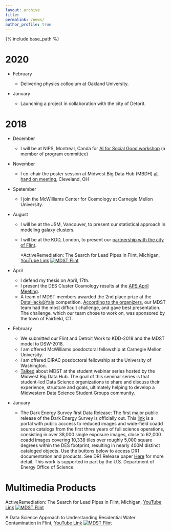 ```yaml
---
layout: archive
title: 
permalink: /news/
author_profile: true
---
```


{% include base_path %}

2020
======

* February 
  * Delivering physics colloqium at Oakland University.
  
* January  
  * Launching a project in collaboration with the city of Detorit.

  
2018
======

* December 
  * I will be at NIPS, Montréal, Canda for [AI for Social Good workshop](https://aiforsocialgood.github.io/2018/index.htm) (a member of program committee)

* November
  * I co-chair the poster session at Midwest Big Data Hub (MBDH) [all hand on meeting](http://midwestbigdatahub.org/2018-all-hands-meeting/), Cleveland, OH
  
* Spetember
   * I join the McWilliams Center for Cosmology at Carnegie Mellon University.

* August
   * I will be at the JSM, Vancouver,  to present our statistical approach in modeling galaxy clusters.
   * I will be at the KDD, London, to present our [partnership with the city of Flint](https://www.youtube.com/watch?v=YbIn_axYu9E). 
   
      *ActiveRemediation: The Search for Lead Pipes in Flint, Michigan, [YouTube Link](https://www.youtube.com/watch?v=YbIn_axYu9E)
[![MDST Flint](https://img.youtube.com/vi/YbIn_axYu9E/0.jpg)](https://www.youtube.com/watch?v=YbIn_axYu9E "MDST Flint")

* April
   * I defend my thesis on April, 17th. 
   * I present the DES Cluster Cosmology results at the [APS April Meeting](http://meetings.aps.org/Meeting/APR18/Session/J15). 
   * A team of MDST members awarded the 2nd place prize at the [DataHack@Yale](http://datahack.yale.edu/) competition. [According to the organizers](https://twitter.com/YINSedge/status/983092871661326337), our MDST team had the most difficult challenge, and gave best presentation. The challenge, which our team chose to work on, was sponsored by the town of Fairfield, CT.
* February 
   * We submitted our Flint and Detroit Work to KDD-2018 and the MDST model to DSW-2018.
   * I am offered McWilliams posdoctoral fellowship at Carnegie Mellon University.
   * I am offered DIRAC posdoctoral fellowship at the University of Washington.
   * [Talked](http://midwestbigdatahub.org/student-webinar-series/) about MDST at the student webinar series hosted by the Midwest Big Data Hub. The goal of this seminar series is that student-led Data Science organizations to share and discuss their experience, structure and goals, ultimately helping to develop a Midwestern Data Science Student Groups community.
* January
   * The Dark Energy Survey first Data Release: The first major public release of the Dark Energy Survey is officially out. This [link](https://des.ncsa.illinois.edu/releases/dr1) is a portal with public acccess to reduced images and wide-field coadd source catalogs from the first three years of full science operations, consisting in over 38,000 single exposure images, close to 62,000 coadd images covering 10,338 tiles over roughly 5,000 square degrees within the DES footprint, resulting in nearly 400M distinct cataloged objects. Use the buttons below to access DR1 documentation and products. See DR1 Release paper [Here](https://www.darkenergysurvey.org/wp-content/uploads/2018/01/DR1Release.pdf) for more detail. This work is supported in part by the U.S. Department of Energy Office of Science.
   


Multimedia Products
======

ActiveRemediation: The Search for Lead Pipes in Flint, Michigan, [YouTube Link](https://www.youtube.com/watch?v=YbIn_axYu9E)
[![MDST Flint](https://img.youtube.com/vi/YbIn_axYu9E/0.jpg)](https://www.youtube.com/watch?v=YbIn_axYu9E "MDST Flint")

A Data Science Approach to Understanding Residential Water Contamination in Flint, [YouTube Link](https://www.youtube.com/watch?v=0g66ImaV8Ag)
[![MDST Flint](https://img.youtube.com/vi/0g66ImaV8Ag/0.jpg)](https://www.youtube.com/watch?v=0g66ImaV8Ag "MDST Flint")
